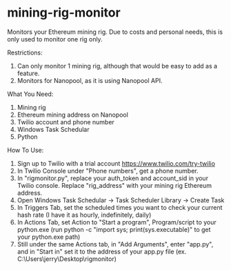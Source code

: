 # mining-rig-monitor
Monitors your Ethereum mining rig. Due to costs and personal needs, this is only used to monitor one rig only. 

Restrictions:
1. Can only monitor 1 mining rig, although that would be easy to add as a feature.
2. Monitors for Nanopool, as it is using Nanopool API.

What You Need:
1. Mining rig
2. Ethereum mining address on Nanopool
3. Twilio account and phone number
4. Windows Task Schedular
5. Python

How To Use:
1. Sign up to Twilio with a trial account https://www.twilio.com/try-twilio
2. In Twilio Console under "Phone numbers", get a phone number.
3. In "rigmonitor.py", replace your auth_token and account_sid in your Twilio console. Replace "rig_address" with your mining rig Ethereum address.
4. Open Windows Task Schedular -> Task Scheduler Library -> Create Task
5. In Triggers Tab, set the scheduled times you want to check your current hash rate (I have it as hourly, indefinitely, daily)
6. In Actions Tab, set Action to "Start a program", Program/script to your python.exe (run python -c "import sys; print(sys.executable)" to get your python.exe path)
7. Still under the same Actions tab, in "Add Arguments", enter "app.py", and in "Start in" set it to the address of your app.py file (ex. C:\Users\jerry\Desktop\rigmonitor)
